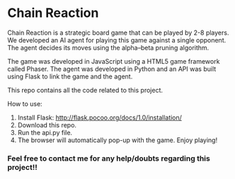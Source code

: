 # Chain Reaction #

Chain Reaction is a strategic board game that can be played by 2-8 players. We developed an AI agent for playing this game against a single opponent. The agent decides its moves using the alpha–beta pruning algorithm. <br/>

The game was developed in JavaScript using a HTML5 game framework called Phaser. The agent was developed in Python and an API was built using Flask to link the game and the agent. <br/>

This repo contains all the code related to this project. <br/>

How to use: <br/>
1) Install Flask: http://flask.pocoo.org/docs/1.0/installation/ <br/>
2) Download this repo. <br/>
3) Run the api.py file. <br/>
4) The browser will automatically pop-up with the game. Enjoy playing!

### Feel free to contact me for any help/doubts regarding this project!! ###
